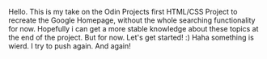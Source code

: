 Hello.
This is my take on the Odin Projects first HTML/CSS Project to recreate the Google Homepage, without the whole searching functionality for now.
Hopefully i can get a more stable knowledge about these topics at the end of the project.
But for now. Let's get started! :)
Haha something is wierd. I try to push again. And again!